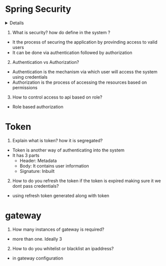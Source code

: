 # Spring Security

<details></details>
  
1. What is security? how do define in the system ?
- It the process of securing the application by provinding access to valid users
- It can be done via authentication followed by authorization

2. Authentication vs Authorization?
- Authentication is the mechanism via which user will access the system using credentials
- Authorization is the process of accessing the resources based on permissions

3. How to control access to api based on role?
- Role based authorization

# Token
1. Explain what is token? how it is segregated?
- Token is another way of authenticating into the system
- It has 3 parts
  - Header: Metadata
  - Body: It contains user information
  - Signature: Inbuilt

2. How to do you refresh the token if the token is expired making sure it we dont pass credentials?
- using refresh token generated along with token 

# gateway
1. How many instances of gateway is required?
- more than one. Ideally 3

2. How to do you whitelist or blacklist an ipaddress?
- in gateway configuration
